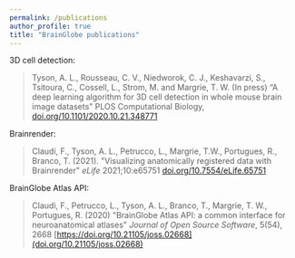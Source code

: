 ```yaml
---
permalink: /publications
author_profile: true
title: "BrainGlobe publications"
---
```


3D cell detection:
> Tyson, A. L., Rousseau, C. V., Niedworok, C. J., Keshavarzi, S., Tsitoura, C., Cossell, L., Strom, M. and Margrie, T. W. (In press) “A deep learning algorithm for 3D cell detection in whole mouse brain image datasets" PLOS Computational Biology, [doi.org/10.1101/2020.10.21.348771](https://doi.org/10.1101/2020.10.21.348771)


Brainrender:
>Claudi, F., Tyson, A. L., Petrucco, L., Margrie, T.W., Portugues, R.,  Branco, T. (2021). "Visualizing anatomically registered data with Brainrender&quot; <i>eLife</i> 2021;10:e65751 [doi.org/10.7554/eLife.65751](https://doi.org/10.7554/eLife.65751)


BrainGlobe Atlas API:
> Claudi, F., Petrucco, L., Tyson, A. L., Branco, T., Margrie, T. W., Portugues, R. (2020) &quot;BrainGlobe Atlas API: a common interface for neuroanatomical atlases&quot; <i>Journal of Open Source Software</i>, 5(54), 2668 [https://doi.org/10.21105/joss.02668](doi.org/10.21105/joss.02668)



